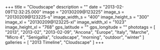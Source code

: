 +++
title = "Cloudscape"
description = ""
date = "2013-02-09T12:32:25.000"
image = "20130209@123225"
image_s = "20130209@123225-s"
image_width_s = "400"
image_height_s = "300"
image_xl = "20130209@123225-xl"
image_width_xl = "1023"
image_height_xl = "768"
gps_latitude = ""
gps_longitude = ""
phototags = [ "2013", "2013-02", "2013-02-09", "Ancona", "Europe", "Italy", "Marche", "Micro 4", "Senigallia", "cloudscape", "morning", "outdoor", "winter" ]
galleries = [ "2013 Timeline", "Cloudscape" ]
+++
